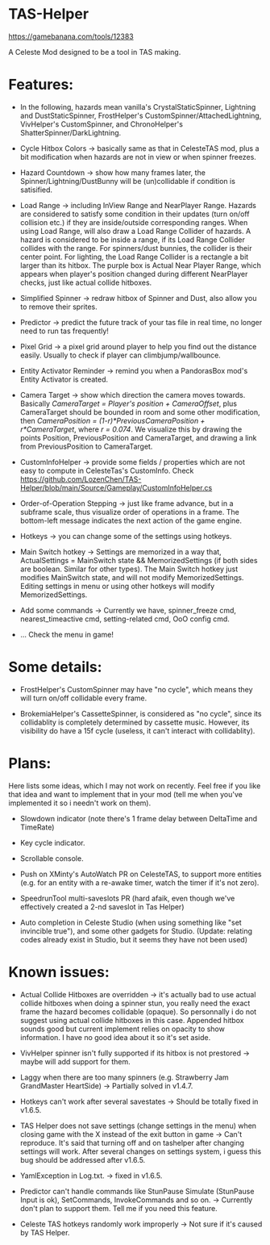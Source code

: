 # TAS-Helper

https://gamebanana.com/tools/12383

A Celeste Mod designed to be a tool in TAS making.

# Features:

- In the following, hazards mean vanilla's CrystalStaticSpinner, Lightning and DustStaticSpinner, FrostHelper's CustomSpinner/AttachedLightning, VivHelper's CustomSpinner, and ChronoHelper's ShatterSpinner/DarkLightning.

- Cycle Hitbox Colors -> basically same as that in CelesteTAS mod, plus a bit modification when hazards are not in view or when spinner freezes.

- Hazard Countdown -> show how many frames later, the Spinner/Lightning/DustBunny will be (un)collidable if condition is satisified.

- Load Range -> including InView Range and NearPlayer Range. Hazards are considered to satisfy some condition in their updates (turn on/off collision etc.) if they are inside/outside corresponding ranges. When using Load Range, will also draw a Load Range Collider of hazards. A hazard is considered to be inside a range, if its Load Range Collider collides with the range. For spinners/dust bunnies, the collider is their center point. For lighting, the Load Range Collider is a rectangle a bit larger than its hitbox. The purple box is Actual Near Player Range, which appears when player's position changed during different NearPlayer checks, just like actual collide hitboxes.

- Simplified Spinner -> redraw hitbox of Spinner and Dust, also allow you to remove their sprites.

- Predictor -> predict the future track of your tas file in real time, no longer need to run tas frequently!

- Pixel Grid -> a pixel grid around player to help you find out the distance easily. Usually to check if player can climbjump/wallbounce.

- Entity Activator Reminder -> remind you when a PandorasBox mod's Entity Activator is created.

- Camera Target -> show which direction the camera moves towards. Basically *CameraTarget = Player's position + CameraOffset*, plus CameraTarget should be bounded in room and some other modification, then *CameraPosition = (1-r)\*PreviousCameraPosition + r\*CameraTarget*, where *r = 0.074*. We visualize this by drawing the points Position, PreviousPosition and CameraTarget, and drawing a link from PreviousPosition to CameraTarget.

- CustomInfoHelper -> provide some fields / properties which are not easy to compute in CelesteTas's CustomInfo. Check https://github.com/LozenChen/TAS-Helper/blob/main/Source/Gameplay/CustomInfoHelper.cs

- Order-of-Operation Stepping -> just like frame advance, but in a subframe scale, thus visualize order of operations in a frame. The bottom-left message indicates the next action of the game engine.

- Hotkeys -> you can change some of the settings using hotkeys.

- Main Switch hotkey -> Settings are memorized in a way that, ActualSettings = MainSwitch state && MemorizedSettings (if both sides are boolean. Similar for other types). The Main Switch hotkey just modifies MainSwitch state, and will not modify MemorizedSettings. Editing settings in menu or using other hotkeys will modify MemorizedSettings.

- Add some commands -> Currently we have, spinner_freeze cmd, nearest_timeactive cmd, setting-related cmd, OoO config cmd.

- ... Check the menu in game!

# Some details:

- FrostHelper's CustomSpinner may have "no cycle", which means they will turn on/off collidable every frame.

- BrokemiaHelper's CassetteSpinner, is considered as "no cycle", since its collidablity is completely determined by cassette music. However, its visibility do have a 15f cycle (useless, it can't interact with collidablity).

# Plans:

  Here lists some ideas, which I may not work on recently. Feel free if you like that idea and want to implement that in your mod (tell me when you've implemented it so i needn't work on them).

- Slowdown indicator (note there's 1 frame delay between DeltaTime and TimeRate)

- Key cycle indicator.

- Scrollable console.

- Push on XMinty's AutoWatch PR on CelesteTAS, to support more entities (e.g. for an entity with a re-awake timer, watch the timer if it's not zero).

- SpeedrunTool multi-saveslots PR (hard afaik, even though we've effectively created a 2-nd saveslot in Tas Helper)

- Auto completion in Celeste Studio (when using something like "set invincible true"), and some other gadgets for Studio. (Update: relating codes already exist in Studio, but it seems they have not been used)

# Known issues:

- Actual Collide Hitboxes are overridden -> it's actually bad to use actual collide hitboxes when doing a spinner stun, you really need the exact frame the hazard becomes collidable (opaque). So personnally i do not suggest using actual collide hitboxes in this case. Appended hitbox sounds good but current implement relies on opacity to show information. I have no good idea about it so it's set aside.

- VivHelper spinner isn't fully supported if its hitbox is not prestored -> maybe will add support for them.

- Laggy when there are too many spinners (e.g. Strawberry Jam GrandMaster HeartSide) -> Partially solved in v1.4.7.

- Hotkeys can't work after several savestates -> Should be totally fixed in v1.6.5.

- TAS Helper does not save settings (change settings in the menu) when closing game with the X instead of the exit button in game -> Can't reproduce. It's said that turning off and on tashelper after changing settings will work. After several changes on settings system, i guess this bug should be addressed after v1.6.5.

- YamlException in Log.txt. -> fixed in v1.6.5.

- Predictor can't handle commands like StunPause Simulate (StunPause Input is ok), SetCommands, InvokeCommands and so on. -> Currently don't plan to support them. Tell me if you need this feature.

- Celeste TAS hotkeys randomly work improperly -> Not sure if it's caused by TAS Helper.